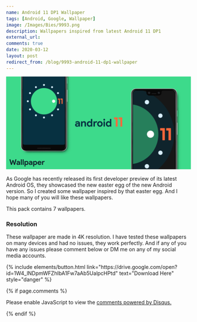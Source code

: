 ```yaml
---
name: Android 11 DP1 Wallpaper
tags: [Android, Google, Wallpaper]
image: /Images/Bies/9993.png
description: Wallpapers inspired from latest Android 11 DP1
external_url:
comments: true
date: 2020-03-12
layout: post
redirect_from: /blog/9993-android-11-dp1-wallpaper
---
```


![alt text](/Images/Bies/9993.png "1")

As Google has recently released its first developer preview of its latest Android OS, they showcased the new easter egg of the new Android version. So I created some wallpaper inspired by that easter egg. And I hope many of you will like these wallpapers.

This pack contains 7 wallpapers.

### **Resolution**
These wallpaper are made in 4K resolution. I have tested these wallpapers on many devices and had no issues, they work perfectly. And if any of you have any issues please comment below or DM me on any of my social media accounts.

<p class="text-center">
{% include elements/button.html link="https://drive.google.com/open?id=1W4_lNDpmWFZhIbA1Fw7aAb5UalpcHPtd" text="Download Here" style="danger" %}
</p>

{% if page.comments %}

<div id="disqus_thread"></div>
<script>

/**
*  RECOMMENDED CONFIGURATION VARIABLES: EDIT AND UNCOMMENT THE SECTION BELOW TO INSERT DYNAMIC VALUES FROM YOUR PLATFORM OR CMS.
*  LEARN WHY DEFINING THESE VARIABLES IS IMPORTANT: https://disqus.com/admin/universalcode/#configuration-variables*/
/*
var disqus_config = function () {
this.page.url = PAGE_URL;  // Replace PAGE_URL with your page's canonical URL variable
this.page.identifier = PAGE_IDENTIFIER; // Replace PAGE_IDENTIFIER with your page's unique identifier variable
};
*/
(function() { // DON'T EDIT BELOW THIS LINE
var d = document, s = d.createElement('script');
s.src = 'https://vyshnavgangadharan.disqus.com/embed.js';
s.setAttribute('data-timestamp', +new Date());
(d.head || d.body).appendChild(s);
})();
</script>
<noscript>Please enable JavaScript to view the <a href="https://disqus.com/?ref_noscript">comments powered by Disqus.</a></noscript>

{% endif %}